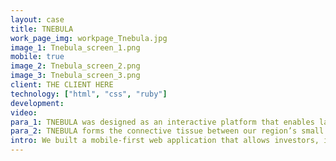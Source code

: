 ```yaml
---
layout: case
title: TNEBULA
work_page_img: workpage_Tnebula.jpg
image_1: Tnebula_screen_1.png
mobile: true
image_2: Tnebula_screen_2.png
image_3: Tnebula_screen_3.png
client: THE CLIENT HERE
technology: ["html", "css", "ruby"]
development:
video:
para_1: TNEBULA was designed as an interactive platform that enables laboratories to inventory intellectual property, present inventions to entrepreneurs and industry, and gain a rich understanding of commercial potential and pathways to market through intelligent reporting. It has become a discovery platform for inventors, industrialists, capitalists, entrepreneurs, and the generally curious.
para_2: TNEBULA forms the connective tissue between our region’s small businesses, larger corporations, and laboratories so that collaboratively we can drive innovation and introduce real products into the market. We work with labs all over the country and allow our network of entrepreneurs, technical, and industry experts, and students to collaborate and produce some amazing data, giving us real insight into the health of our country’s innovation pipeline.
intro: We built a mobile-first web application that allows investors, innovators, and entrepreneurs to connect around cutting-edge research.
---
```

